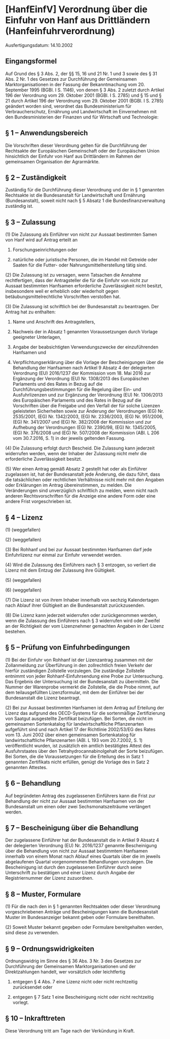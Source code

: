 # [HanfEinfV] Verordnung über die Einfuhr von Hanf aus Drittländern  (Hanfeinfuhrverordnung)

Ausfertigungsdatum: 14.10.2002

 

## Eingangsformel

Auf Grund des § 3 Abs. 2, der §§ 15, 16 und 21 Nr. 1 und 3 sowie des § 31 Abs. 2 Nr. 1 des Gesetzes zur Durchführung der Gemeinsamen Marktorganisationen in der Fassung der Bekanntmachung vom 20. September 1995 (BGBl. I S. 1146), von denen § 3 Abs. 2 zuletzt durch Artikel 196 der Verordnung vom 29. Oktober 2001 (BGBl. I S. 2785) und § 15 und § 21 durch Artikel 196 der Verordnung vom 29. Oktober 2001 (BGBl. I S. 2785) geändert worden sind, verordnet das Bundesministerium für Verbraucherschutz, Ernährung und Landwirtschaft im Einvernehmen mit den Bundesministerien der Finanzen und für Wirtschaft und Technologie:


## § 1 – Anwendungsbereich

Die Vorschriften dieser Verordnung gelten für die Durchführung der Rechtsakte der Europäischen Gemeinschaft oder der Europäischen Union hinsichtlich der Einfuhr von Hanf aus Drittländern im Rahmen der gemeinsamen Organisation der Agrarmärkte.


## § 2 – Zuständigkeit

Zuständig für die Durchführung dieser Verordnung und der in § 1 genannten Rechtsakte ist die Bundesanstalt für Landwirtschaft und Ernährung (Bundesanstalt), soweit nicht nach § 5 Absatz 1 die Bundesfinanzverwaltung zuständig ist.


## § 3 – Zulassung

(1) Die Zulassung als Einführer von nicht zur Aussaat bestimmten Samen von Hanf wird auf Antrag erteilt an

1. Forschungseinrichtungen oder

2. natürliche oder juristische Personen, die im Handel mit Getreide oder Saaten für die Futter- oder Nahrungsmittelherstellung tätig sind.

(2) Die Zulassung ist zu versagen, wenn Tatsachen die Annahme rechtfertigen, dass der Antragsteller die für die Einfuhr von nicht zur Aussaat bestimmten Hanfsamen erforderliche Zuverlässigkeit nicht besitzt, insbesondere weil er erheblich oder wiederholt gegen betäubungsmittelrechtliche Vorschriften verstoßen hat.

(3) Die Zulassung ist schriftlich bei der Bundesanstalt zu beantragen. Der Antrag hat zu enthalten:

1. Name und Anschrift des Antragstellers,

2. Nachweis der in Absatz 1 genannten Voraussetzungen durch Vorlage geeigneter Unterlagen,

3. Angabe der beabsichtigten Verwendungszwecke der einzuführenden Hanfsamen und

4. Verpflichtungserklärung über die Vorlage der Bescheinigungen über die Behandlung der Hanfsamen nach Artikel 9 Absatz 4 der delegierten Verordnung (EU) 2016/1237 der Kommission vom 18. Mai 2016 zur Ergänzung der Verordnung (EU) Nr. 1308/2013 des Europäischen Parlaments und des Rates in Bezug auf die Durchführungsbestimmungen für die Regelung über Ein- und Ausfuhrlizenzen und zur Ergänzung der Verordnung (EU) Nr. 1306/2013 des Europäischen Parlaments und des Rates in Bezug auf die Vorschriften über die Freigabe und den Verfall der für solche Lizenzen geleisteten Sicherheiten sowie zur Änderung der Verordnungen (EG) Nr. 2535/2001, (EG) Nr. 1342/2003, (EG) Nr. 2336/2003, (EG) Nr. 951/2006, (EG) Nr. 341/2007 und (EG) Nr. 382/2008 der Kommission und zur Aufhebung der Verordnungen (EG) Nr. 2390/98, (EG) Nr. 1345/2005, (EG) Nr. 376/2008 und (EG) Nr. 507/2008 der Kommission (ABl. L 206 vom 30.7.2016, S. 1) in der jeweils geltenden Fassung.

(4) Die Zulassung erfolgt durch Bescheid. Die Zulassung kann jederzeit widerrufen werden, wenn der Inhaber der Zulassung nicht mehr die erforderliche Zuverlässigkeit besitzt.

(5) Wer einen Antrag gemäß Absatz 2 gestellt hat oder als Einführer zugelassen ist, hat der Bundesanstalt jede Änderung, die dazu führt, dass die tatsächlichen oder rechtlichen Verhältnisse nicht mehr mit den Angaben oder Erklärungen im Antrag übereinstimmen, zu melden. Die Veränderungen sind unverzüglich schriftlich zu melden, wenn nicht nach anderen Rechtsvorschriften für die Anzeige eine andere Form oder eine andere Frist vorgeschrieben ist.


## § 4 – Lizenz

(1) (weggefallen)

(2) (weggefallen)

(3) Bei Rohhanf und bei zur Aussaat bestimmten Hanfsamen darf jede Einfuhrlizenz nur einmal zur Einfuhr verwendet werden.

(4) Wird die Zulassung des Einführers nach § 3 entzogen, so verliert die Lizenz mit dem Entzug der Zulassung ihre Gültigkeit.

(5) (weggefallen)

(6) (weggefallen)

(7) Die Lizenz ist von ihrem Inhaber innerhalb von sechzig Kalendertagen nach Ablauf ihrer Gültigkeit an die Bundesanstalt zurückzusenden.

(8) Die Lizenz kann jederzeit widerrufen oder zurückgenommen werden, wenn die Zulassung des Einführers nach § 3 widerrufen wird oder Zweifel an der Richtigkeit der vom Lizenznehmer gemachten Angaben in der Lizenz bestehen.


## § 5 – Prüfung von Einfuhrbedingungen

(1) Bei der Einfuhr von Rohhanf ist der Lizenzantrag zusammen mit der Zollanmeldung zur Überführung in den zollrechtlich freien Verkehr der hierfür zuständigen Zollstelle vorzulegen. Die zuständige Zollstelle entnimmt von jeder Rohhanf-Einfuhrsendung eine Probe zur Untersuchung. Das Ergebnis der Untersuchung ist der Bundesanstalt zu übermitteln. Die Nummer der Warenprobe vermerkt die Zollstelle, die die Probe nimmt, auf dem teilausgefüllten Lizenzformular, mit dem der Einführer bei der Bundesanstalt die Lizenz beantragt.

(2) Bei zur Aussaat bestimmten Hanfsamen ist dem Antrag auf Erteilung der Lizenz das aufgrund des OECD-Systems für die sortenmäßige Zertifizierung von Saatgut ausgestellte Zertifikat beizufügen. Bei Sorten, die nicht im gemeinsamen Sortenkatalog für landwirtschaftliche Pflanzenarten aufgeführt sind und nach Artikel 17 der Richtlinie 2002/53/EG des Rates vom 13. Juni 2002 über einen gemeinsamen Sortenkatalog für landwirtschaftliche Pflanzenarten (ABl. L 193 vom 20.7.2002, S. 1) veröffentlicht wurden, ist zusätzlich ein amtlich bestätigtes Attest des Ausfuhrstaates über den Tetrahydrocannabinolgehalt der Sorte beizufügen. Bei Sorten, die die Voraussetzungen für die Erteilung des in Satz 1 genannten Zertifikats nicht erfüllen, genügt die Vorlage des in Satz 2 genannten Attestes.


## § 6 – Behandlung

Auf begründeten Antrag des zugelassenen Einführers kann die Frist zur Behandlung der nicht zur Aussaat bestimmten Hanfsamen von der Bundesanstalt um einen oder zwei Sechsmonatszeiträume verlängert werden.


## § 7 – Bescheinigung über die Behandlung

Der zugelassene Einführer hat der Bundesanstalt die in Artikel 9 Absatz 4 der delegierten Verordnung (EU) Nr. 2016/1237 genannte Bescheinigung über die Behandlung von nicht zur Aussaat bestimmtem Hanfsamen innerhalb von einem Monat nach Ablauf eines Quartals über die im jeweils abgelaufenen Quartal vorgenommenen Behandlungen vorzulegen. Die Bescheinigung ist durch den zugelassenen Einführer durch seine Unterschrift zu bestätigen und einer Lizenz durch Angabe der Registriernummer der Lizenz zuzuordnen.


## § 8 – Muster, Formulare

(1) Für die nach den in § 1 genannten Rechtsakten oder dieser Verordnung vorgeschriebenen Anträge und Bescheinigungen kann die Bundesanstalt Muster im Bundesanzeiger bekannt geben oder Formulare bereithalten.

(2) Soweit Muster bekannt gegeben oder Formulare bereitgehalten werden, sind diese zu verwenden.


## § 9 – Ordnungswidrigkeiten

Ordnungswidrig im Sinne des § 36 Abs. 3 Nr. 3 des Gesetzes zur Durchführung der Gemeinsamen Marktorganisationen und der Direktzahlungen handelt, wer vorsätzlich oder leichtfertig

1. entgegen § 4 Abs. 7 eine Lizenz nicht oder nicht rechtzeitig zurücksendet oder

2. entgegen § 7 Satz 1 eine Bescheinigung nicht oder nicht rechtzeitig vorlegt.


## § 10 – Inkrafttreten

Diese Verordnung tritt am Tage nach der Verkündung in Kraft.
